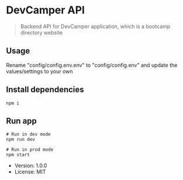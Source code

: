 # DevCamper API

> Backend API for DevCamper application, which is a bootcamp directory website

## Usage

Rename "config/config.env.env" to "config/config.env" and update the values/settings to your own

## Install dependencies

```
npm i
```

## Run app
```
# Run in dev mode
npm run dev

# Run in prod mode
npm start
```

- Version: 1.0.0
- License: MIT